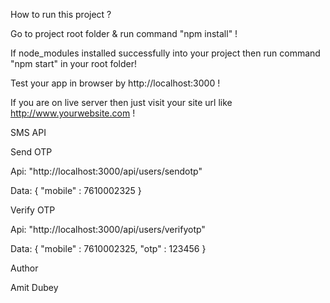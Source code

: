 How to run this project ?

Go to project root folder & run command "npm install" !

If node_modules installed successfully into your project then run command "npm start" in your root folder!

Test your app in browser by http://localhost:3000 !

If you are on live server then just visit your site url like http://www.yourwebsite.com !



SMS API



Send OTP

Api: "http://localhost:3000/api/users/sendotp"

Data: { "mobile" : 7610002325 }


Verify OTP

Api: "http://localhost:3000/api/users/verifyotp"

Data: { "mobile" : 7610002325, "otp" : 123456 }





Author 

Amit Dubey